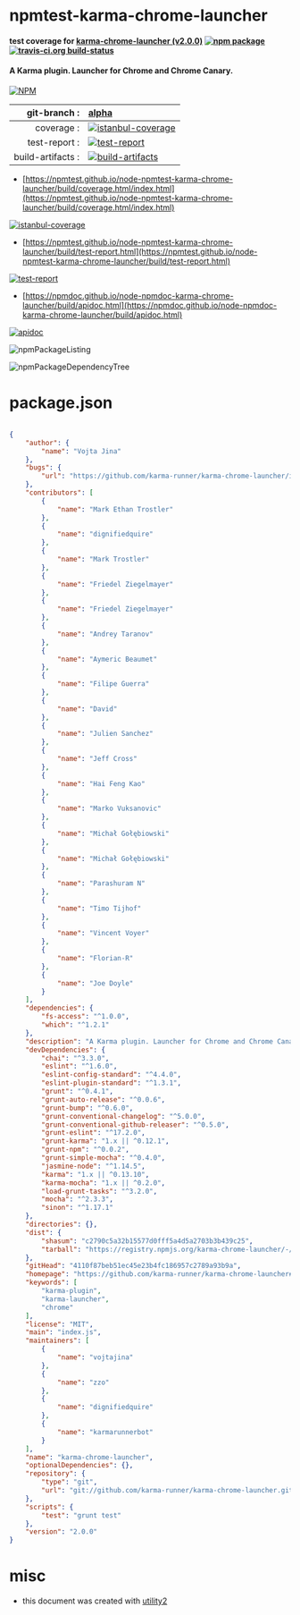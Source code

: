 # npmtest-karma-chrome-launcher

#### test coverage for  [karma-chrome-launcher (v2.0.0)](https://github.com/karma-runner/karma-chrome-launcher#readme)  [![npm package](https://img.shields.io/npm/v/npmtest-karma-chrome-launcher.svg?style=flat-square)](https://www.npmjs.org/package/npmtest-karma-chrome-launcher) [![travis-ci.org build-status](https://api.travis-ci.org/npmtest/node-npmtest-karma-chrome-launcher.svg)](https://travis-ci.org/npmtest/node-npmtest-karma-chrome-launcher)

#### A Karma plugin. Launcher for Chrome and Chrome Canary.

[![NPM](https://nodei.co/npm/karma-chrome-launcher.png?downloads=true&downloadRank=true&stars=true)](https://www.npmjs.com/package/karma-chrome-launcher)

| git-branch : | [alpha](https://github.com/npmtest/node-npmtest-karma-chrome-launcher/tree/alpha)|
|--:|:--|
| coverage : | [![istanbul-coverage](https://npmtest.github.io/node-npmtest-karma-chrome-launcher/build/coverage.badge.svg)](https://npmtest.github.io/node-npmtest-karma-chrome-launcher/build/coverage.html/index.html)|
| test-report : | [![test-report](https://npmtest.github.io/node-npmtest-karma-chrome-launcher/build/test-report.badge.svg)](https://npmtest.github.io/node-npmtest-karma-chrome-launcher/build/test-report.html)|
| build-artifacts : | [![build-artifacts](https://npmtest.github.io/node-npmtest-karma-chrome-launcher/glyphicons_144_folder_open.png)](https://github.com/npmtest/node-npmtest-karma-chrome-launcher/tree/gh-pages/build)|

- [https://npmtest.github.io/node-npmtest-karma-chrome-launcher/build/coverage.html/index.html](https://npmtest.github.io/node-npmtest-karma-chrome-launcher/build/coverage.html/index.html)

[![istanbul-coverage](https://npmtest.github.io/node-npmtest-karma-chrome-launcher/build/screenCapture.buildCi.browser.%252Ftmp%252Fbuild%252Fcoverage.lib.html.png)](https://npmtest.github.io/node-npmtest-karma-chrome-launcher/build/coverage.html/index.html)

- [https://npmtest.github.io/node-npmtest-karma-chrome-launcher/build/test-report.html](https://npmtest.github.io/node-npmtest-karma-chrome-launcher/build/test-report.html)

[![test-report](https://npmtest.github.io/node-npmtest-karma-chrome-launcher/build/screenCapture.buildCi.browser.%252Ftmp%252Fbuild%252Ftest-report.html.png)](https://npmtest.github.io/node-npmtest-karma-chrome-launcher/build/test-report.html)

- [https://npmdoc.github.io/node-npmdoc-karma-chrome-launcher/build/apidoc.html](https://npmdoc.github.io/node-npmdoc-karma-chrome-launcher/build/apidoc.html)

[![apidoc](https://npmdoc.github.io/node-npmdoc-karma-chrome-launcher/build/screenCapture.buildCi.browser.%252Ftmp%252Fbuild%252Fapidoc.html.png)](https://npmdoc.github.io/node-npmdoc-karma-chrome-launcher/build/apidoc.html)

![npmPackageListing](https://npmtest.github.io/node-npmtest-karma-chrome-launcher/build/screenCapture.npmPackageListing.svg)

![npmPackageDependencyTree](https://npmtest.github.io/node-npmtest-karma-chrome-launcher/build/screenCapture.npmPackageDependencyTree.svg)



# package.json

```json

{
    "author": {
        "name": "Vojta Jina"
    },
    "bugs": {
        "url": "https://github.com/karma-runner/karma-chrome-launcher/issues"
    },
    "contributors": [
        {
            "name": "Mark Ethan Trostler"
        },
        {
            "name": "dignifiedquire"
        },
        {
            "name": "Mark Trostler"
        },
        {
            "name": "Friedel Ziegelmayer"
        },
        {
            "name": "Friedel Ziegelmayer"
        },
        {
            "name": "Andrey Taranov"
        },
        {
            "name": "Aymeric Beaumet"
        },
        {
            "name": "Filipe Guerra"
        },
        {
            "name": "David"
        },
        {
            "name": "Julien Sanchez"
        },
        {
            "name": "Jeff Cross"
        },
        {
            "name": "Hai Feng Kao"
        },
        {
            "name": "Marko Vuksanovic"
        },
        {
            "name": "Michał Gołębiowski"
        },
        {
            "name": "Michał Gołębiowski"
        },
        {
            "name": "Parashuram N"
        },
        {
            "name": "Timo Tijhof"
        },
        {
            "name": "Vincent Voyer"
        },
        {
            "name": "Florian-R"
        },
        {
            "name": "Joe Doyle"
        }
    ],
    "dependencies": {
        "fs-access": "^1.0.0",
        "which": "^1.2.1"
    },
    "description": "A Karma plugin. Launcher for Chrome and Chrome Canary.",
    "devDependencies": {
        "chai": "^3.3.0",
        "eslint": "^1.6.0",
        "eslint-config-standard": "^4.4.0",
        "eslint-plugin-standard": "^1.3.1",
        "grunt": "^0.4.1",
        "grunt-auto-release": "^0.0.6",
        "grunt-bump": "^0.6.0",
        "grunt-conventional-changelog": "^5.0.0",
        "grunt-conventional-github-releaser": "^0.5.0",
        "grunt-eslint": "^17.2.0",
        "grunt-karma": "1.x || ^0.12.1",
        "grunt-npm": "^0.0.2",
        "grunt-simple-mocha": "^0.4.0",
        "jasmine-node": "^1.14.5",
        "karma": "1.x || ^0.13.10",
        "karma-mocha": "1.x || ^0.2.0",
        "load-grunt-tasks": "^3.2.0",
        "mocha": "^2.3.3",
        "sinon": "^1.17.1"
    },
    "directories": {},
    "dist": {
        "shasum": "c2790c5a32b15577d0fff5a4d5a2703b3b439c25",
        "tarball": "https://registry.npmjs.org/karma-chrome-launcher/-/karma-chrome-launcher-2.0.0.tgz"
    },
    "gitHead": "4110f87beb51ec45e23b4fc186957c2789a93b9a",
    "homepage": "https://github.com/karma-runner/karma-chrome-launcher#readme",
    "keywords": [
        "karma-plugin",
        "karma-launcher",
        "chrome"
    ],
    "license": "MIT",
    "main": "index.js",
    "maintainers": [
        {
            "name": "vojtajina"
        },
        {
            "name": "zzo"
        },
        {
            "name": "dignifiedquire"
        },
        {
            "name": "karmarunnerbot"
        }
    ],
    "name": "karma-chrome-launcher",
    "optionalDependencies": {},
    "repository": {
        "type": "git",
        "url": "git://github.com/karma-runner/karma-chrome-launcher.git"
    },
    "scripts": {
        "test": "grunt test"
    },
    "version": "2.0.0"
}
```



# misc
- this document was created with [utility2](https://github.com/kaizhu256/node-utility2)
